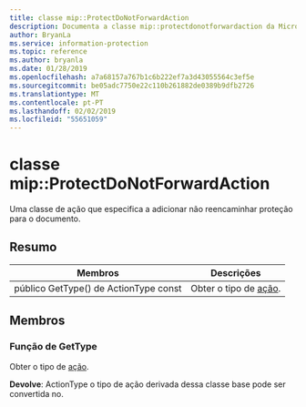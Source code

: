 ```yaml
---
title: classe mip::ProtectDoNotForwardAction
description: Documenta a classe mip::protectdonotforwardaction da Microsoft Information Protection (MIP) SDK.
author: BryanLa
ms.service: information-protection
ms.topic: reference
ms.author: bryanla
ms.date: 01/28/2019
ms.openlocfilehash: a7a68157a767b1c6b222ef7a3d43055564c3ef5e
ms.sourcegitcommit: be05adc7750e22c110b261882de0389b9dfb2726
ms.translationtype: MT
ms.contentlocale: pt-PT
ms.lasthandoff: 02/02/2019
ms.locfileid: "55651059"
---
```

# <a name="class-mipprotectdonotforwardaction"></a>classe mip::ProtectDoNotForwardAction 
Uma classe de ação que especifica a adicionar não reencaminhar proteção para o documento.
  
## <a name="summary"></a>Resumo
 Membros                        | Descrições                                
--------------------------------|---------------------------------------------
público GetType() de ActionType const  |  Obter o tipo de [ação](class_mip_action.md).
  
## <a name="members"></a>Membros
  
### <a name="gettype-function"></a>Função de GetType
Obter o tipo de [ação](class_mip_action.md).

  
**Devolve**: ActionType o tipo de ação derivada dessa classe base pode ser convertida no.